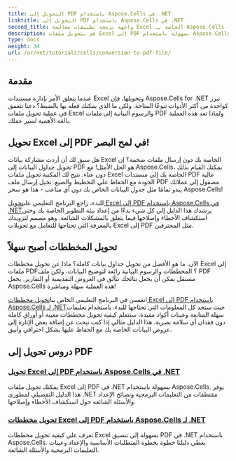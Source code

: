 ```yaml
---
title: التحويل إلى PDF باستخدام Aspose.Cells في .NET
linktitle: التحويل إلى PDF باستخدام Aspose.Cells في .NET
second_title: واجهة برمجة تطبيقات معالجة Excel الخاصة بـ Aspose.Cells .NET
description: قم بتحويل ملفات Excel إلى PDF بسهولة باستخدام Aspose.Cells for .NET. اكتشف أدلة خطوة بخطوة ومقاطع تعليمات برمجية ونصائح في دروسنا التعليمية الشاملة.
type: docs
weight: 34
url: /ar/net/tutorials/cells/conversion-to-pdf-file/
--- 
```

## مقدمة

عندما يتعلق الأمر بإدارة مستندات Excel وتحويلها، فإن Aspose.Cells for .NET تبرز كواحدة من أكثر الأدوات تنوعًا المتاحة. ولكن ما الذي يمكنك فعله بها بالضبط؟ دعنا نتعمق في عملية تحويل ملفات Excel والرسوم البيانية إلى ملفات PDF ولماذا تعد هذه العملية بالغة الأهمية لسير عملك.

## تحويل Excel إلى PDF في لمح البصر!

هل سبق لك أن أردت مشاركة بيانات Excel الخاصة بك دون إرسال ملفات ضخمة؟ إن تحويل جداول البيانات إلى PDF هو الحل الأمثل! مع Aspose.Cells، يمكنك القيام بذلك دون عناء. تتيح لك المكتبة تحويل ملفات Excel الخاصة بك إلى مستندات PDF عالية الجودة مع الحفاظ على التخطيط والصيغ. تخيل إرسال ملف PDF مصقول إلى عملائك يبدو تمامًا مثل جدول البيانات الخاص بك دون أي متاعب - هذا هو سحر Aspose.Cells!

 للبدء، راجع البرنامج التعليمي على[تحويل Excel إلى PDF باستخدام Aspose.Cells في .NET](./convert-excel-to-pdf/)يرشدك هذا الدليل إلى كل شيء بدءًا من إعداد بيئة التطوير الخاصة بك وحتى استكشاف الأخطاء وإصلاحها فيما يتعلق بالمشكلات الشائعة. وهو مصمم لتزويدك بالمعرفة التي تحتاجها للتعامل مع تحويلات Excel إلى PDF مثل المحترفين.

## تحويل المخططات أصبح سهلاً

الآن، ما هو الأفضل من تحويل جداول بيانات كاملة؟ ماذا عن تحويل مخططات Excel إلى ملفات PDF؟ المخططات والرسوم البيانية رائعة لتوضيح البيانات، ولكن ملف PDF مستقل يمكن أن يجعل نتائجك تتألق في العروض التقديمية أو التقارير. يجعل Aspose.Cells هذه العملية سهلة ومباشرة! 

 انغمس في البرنامج التعليمي الخاص بنا[تحويل مخططات Excel إلى PDF باستخدام Aspose.Cells لـ .NET](./convert-excel-charts-to-pdf/)حيث ستجد كل المعلومات التي تحتاجها للبدء. باستخدام تعليمات سهلة المتابعة وعينات أكواد مفيدة، ستتعلم كيفية تحويل مخططات معينة أو أوراق كاملة دون فقدان أي سلامة بصرية. هذا الدليل مثالي إذا كنت تبحث عن إضافة بعض الإثارة إلى عروض البيانات الخاصة بك مع الحفاظ عليها بشكل احترافي وأنيق.

## دروس تحويل إلى PDF
### [تحويل Excel إلى PDF باستخدام Aspose.Cells في .NET](./convert-excel-to-pdf/)
يمكنك تحويل ملفات Excel إلى PDF في .NET بسهولة باستخدام Aspose.Cells. يوفر هذا الدليل التفصيلي لمطوري .NET مقتطفات من التعليمات البرمجية ونصائح الإعداد والأسئلة الشائعة حول استكشاف الأخطاء وإصلاحها.
### [تحويل مخططات Excel إلى PDF باستخدام Aspose.Cells لـ .NET](./convert-excel-charts-to-pdf/)
تعرف على كيفية تحويل مخططات Excel بسهولة إلى تنسيق PDF في .NET باستخدام Aspose.Cells. يغطي دليلنا خطوة بخطوة المتطلبات الأساسية والإعداد وعينات التعليمات البرمجية والأسئلة الشائعة.